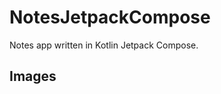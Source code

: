 # NotesJetpackCompose

Notes app written in Kotlin Jetpack Compose.


## Images
<p >
<!--  <img width="40%" align="left" src="https://github.com/Aizuichi/repos-images/blob/main/NotesXML/Screenshot_1696320831.png" />  
  
  <img width="40%" align="center" src="https://github.com/Aizuichi/repos-images/blob/main/NotesXML/Screenshot_1696320836.png" />
  
  <img width="40%" align="left" src="https://github.com/Aizuichi/repos-images/blob/main/NotesXML/Screenshot_1696320841.png" />
  
  <img width="40%" align="center" src="https://github.com/Aizuichi/repos-images/blob/main/NotesXML/Screenshot_1696320855.png" /> -->
</p>
